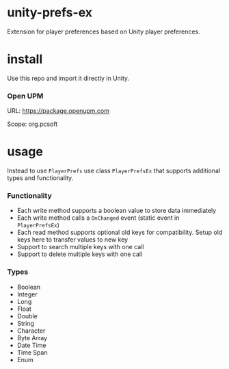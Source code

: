 # unity-prefs-ex
Extension for player preferences based on Unity player preferences.

# install
Use this repo and import it directly in Unity.

### Open UPM
URL: https://package.openupm.com

Scope: org.pcsoft

# usage
Instead to use `PlayerPrefs` use class `PlayerPrefsEx` that supports additional types and functionality.

### Functionality
* Each write method supports a boolean value to store data immediately
* Each write method calls a `OnChanged` event (static event in `PlayerPrefsEx`)
* Each read method supports optional old keys for compatibility. Setup old keys here to transfer values to new key
* Support to search multiple keys with one call
* Support to delete multiple keys with one call

### Types
* Boolean
* Integer
* Long
* Float
* Double
* String
* Character
* Byte Array
* Date Time
* Time Span
* Enum

